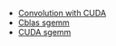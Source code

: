 - [Convolution with CUDA](https://www.evl.uic.edu/sjames/cs525/final.html)
- [Cblas sgemm](https://www.ibm.com/docs/en/essl/6.2?topic=mos-sgemm-dgemm-cgemm-zgemm-combined-matrix-multiplication-addition-general-matrices-their-transposes-conjugate-transposes)
- [CUDA sgemm](http://www.es.ele.tue.nl/~mwijtvliet/5KK73/?page=mmcuda)
